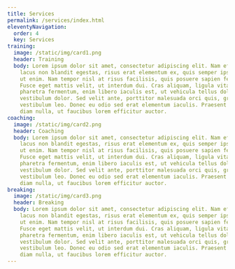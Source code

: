 ```yaml
---
title: Services
permalink: /services/index.html
eleventyNavigation:
  order: 4
  key: Services
training:
  image: /static/img/card1.png
  header: Training
  body: Lorem ipsum dolor sit amet, consectetur adipiscing elit. Nam efficitur,
    lacus non blandit egestas, risus erat elementum ex, quis semper ipsum odio
    ut enim. Nam tempor nisl at risus facilisis, quis posuere sapien feugiat.
    Fusce eget mattis velit, ut interdum dui. Cras aliquam, ligula vitae
    pharetra fermentum, enim libero iaculis est, ut vehicula tellus dolor
    vestibulum dolor. Sed velit ante, porttitor malesuada orci quis, gravida
    vestibulum leo. Donec eu odio sed erat elementum iaculis. Praesent ultricies
    diam nulla, ut faucibus lorem efficitur auctor.
coaching:
  image: /static/img/card2.png
  header: Coaching
  body: Lorem ipsum dolor sit amet, consectetur adipiscing elit. Nam efficitur,
    lacus non blandit egestas, risus erat elementum ex, quis semper ipsum odio
    ut enim. Nam tempor nisl at risus facilisis, quis posuere sapien feugiat.
    Fusce eget mattis velit, ut interdum dui. Cras aliquam, ligula vitae
    pharetra fermentum, enim libero iaculis est, ut vehicula tellus dolor
    vestibulum dolor. Sed velit ante, porttitor malesuada orci quis, gravida
    vestibulum leo. Donec eu odio sed erat elementum iaculis. Praesent ultricies
    diam nulla, ut faucibus lorem efficitur auctor.
breaking:
  image: /static/img/card3.png
  header: Breaking
  body: Lorem ipsum dolor sit amet, consectetur adipiscing elit. Nam efficitur,
    lacus non blandit egestas, risus erat elementum ex, quis semper ipsum odio
    ut enim. Nam tempor nisl at risus facilisis, quis posuere sapien feugiat.
    Fusce eget mattis velit, ut interdum dui. Cras aliquam, ligula vitae
    pharetra fermentum, enim libero iaculis est, ut vehicula tellus dolor
    vestibulum dolor. Sed velit ante, porttitor malesuada orci quis, gravida
    vestibulum leo. Donec eu odio sed erat elementum iaculis. Praesent ultricies
    diam nulla, ut faucibus lorem efficitur auctor.
---
```

